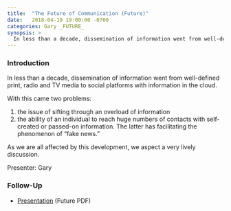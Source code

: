 ```yaml
---
title:  "The Future of Communication (Future)"
date:   2018-04-19 19:00:00 -0700
categories: Gary _FUTURE_
synopsis: >
  In less than a decade, dissemination of information went from well-defined print, radio and TV media to social platforms cloud information.  With this came two problems: (a) the issue of sifting through an overload of information; and (b) the ability of an individual to reach huge numbers of contacts with self-created or passed-on information. The latter has facilitating the phenomenon of “fake news.” As we are all affected by this development, we aspect a very lively discussion.
---
```


### Introduction

In less than a decade, dissemination of information went from well-defined print, radio and TV media to social platforms with information in the cloud. 

With this came two problems: 
1. the issue of sifting through an overload of information
1. the ability of an individual to reach huge numbers of contacts with self-created or passed-on information. The latter has facilitating the phenomenon of “fake news.”

As we are all affected by this development, we aspect a very lively discussion.

Presenter: Gary

### Follow-Up

* [Presentation](/assets/present/2018/future-of-communication.pdf) (Future PDF)